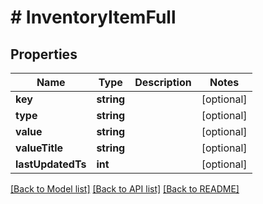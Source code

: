 # # InventoryItemFull

## Properties

Name | Type | Description | Notes
------------ | ------------- | ------------- | -------------
**key** | **string** |  | [optional] 
**type** | **string** |  | [optional] 
**value** | **string** |  | [optional] 
**valueTitle** | **string** |  | [optional] 
**lastUpdatedTs** | **int** |  | [optional] 

[[Back to Model list]](../../README.md#documentation-for-models) [[Back to API list]](../../README.md#documentation-for-api-endpoints) [[Back to README]](../../README.md)


